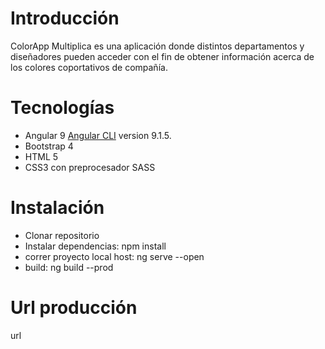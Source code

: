 # Introducción
ColorApp Multiplica es una aplicación donde distintos departamentos y diseñadores pueden acceder con el fin de obtener información acerca de los colores coportativos de compañía. 


# Tecnologías
- Angular 9 [Angular CLI](https://github.com/angular/angular-cli) version 9.1.5.
- Bootstrap 4
- HTML 5
- CSS3 con preprocesador SASS

# Instalación
- Clonar repositorio 
- Instalar dependencias: npm install
- correr proyecto local host: ng serve --open
- build: ng build --prod

# Url producción
url
